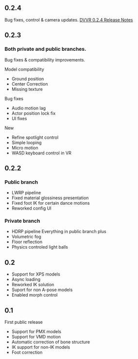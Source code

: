 ## 0.2.4
Bug fixes, control & camera updates.
[DVVR 0.2.4 Release Notes](blog/releasenotes0.2.4.md)

## 0.2.3
### Both private and public branches. 
Bug fixes & compatibility improvements.

Model compatibility
* Ground position
* Center Correction
* Missing texture

Bug fixes
* Audio motion lag
* Actor position lock fix
* UI fixes

New
* Refine spotlight control
* Simple looping
* Micro motion
* WASD keyboard control in VR
 

## 0.2.2

### Public branch
* LWRP pipeline
* Fixed material glossiness presentation
* Fixed foot IK for certain dance motions
* Reworked config UI

### Private branch
* HDRP pipeline
Everything in public branch plus
* Volumetric fog
* Floor reflection
* Physics controled light balls

## 0.2
* Support for XPS models
* Async loading
* Reworked IK solution
* Suport for non A-pose models
* Enabled morph control


## 0.1
First public release
* Support for PMX models
* Support for VMD motion
* Automatic correction of bone structure 
* IK support for non-IK models
* Foot correction
